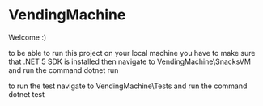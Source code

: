 # VendingMachine

Welcome :) 

to be able to run this project on your local machine
you have to make sure that .NET 5 SDK is installed
then navigate to VendingMachine\SnacksVM and run the command 
dotnet run

to run the test navigate to VendingMachine\Tests and run the command
dotnet test
